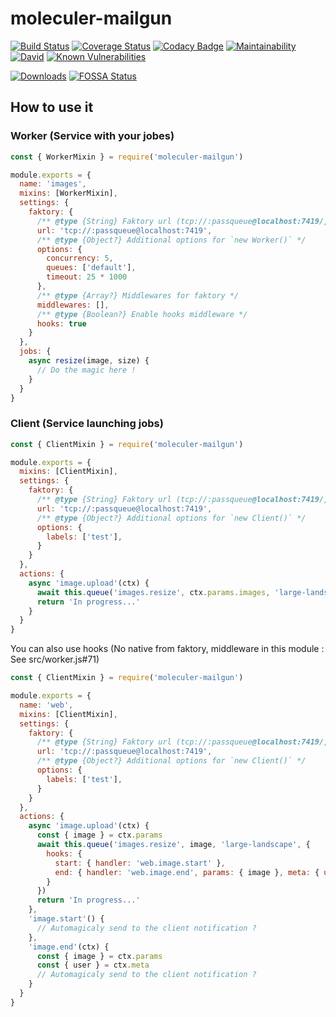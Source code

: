 # moleculer-mailgun

[![Build Status](https://travis-ci.org/YourSoftRun/moleculer-mailgun.svg?branch=master)](https://travis-ci.org/YourSoftRun/moleculer-mailgun)
[![Coverage Status](https://coveralls.io/repos/github/YourSoftRun/moleculer-mailgun/badge.svg?branch=master)](https://coveralls.io/github/YourSoftRun/moleculer-mailgun?branch=master)
[![Codacy Badge](https://api.codacy.com/project/badge/Grade/3c0014c55eaa4c1cbf995d7befeb8a14)](https://www.codacy.com/app/Hugome/moleculer-mailgun?utm_source=github.com&amp;utm_medium=referral&amp;utm_content=YourSoftRun/moleculer-mailgun&amp;utm_campaign=Badge_Grade)
[![Maintainability](https://api.codeclimate.com/v1/badges/20b478c63bda641cca99/maintainability)](https://codeclimate.com/github/YourSoftRun/moleculer-mailgun/maintainability)
[![David](https://img.shields.io/david/YourSoftRun/moleculer-mailgun.svg)](https://david-dm.org/YourSoftRun/moleculer-mailgun)
[![Known Vulnerabilities](https://snyk.io/test/github/YourSoftRun/moleculer-mailgun/badge.svg)](https://snyk.io/test/github/YourSoftRun/moleculer-mailgun)

[![Downloads](https://img.shields.io/npm/dm/moleculer-mailgun.svg)](https://www.npmjs.com/package/moleculer-mailgun)
[![FOSSA Status](https://app.fossa.io/api/projects/git%2Bgithub.com%2FYourSoftRun%2Fmoleculer-mailgun.svg?type=shield)](https://app.fossa.io/projects/git%2Bgithub.com%2FYourSoftRun%2Fmoleculer-mailgun?ref=badge_shield)

## How to use it
### Worker (Service with your jobes)
```js
const { WorkerMixin } = require('moleculer-mailgun')

module.exports = {
  name: 'images',
  mixins: [WorkerMixin],
  settings: {
    faktory: {
      /** @type {String} Faktory url (tcp://:passqueue@localhost:7419/) also FAKTORY_URL can be use. */
      url: 'tcp://:passqueue@localhost:7419',
      /** @type {Object?} Additional options for `new Worker()` */
      options: {
        concurrency: 5,
        queues: ['default'],
        timeout: 25 * 1000
      },
      /** @type {Array?} Middlewares for faktory */
      middlewares: [],
      /** @type {Boolean?} Enable hooks middleware */
      hooks: true
    }
  },
  jobs: {
    async resize(image, size) {
      // Do the magic here !
    }
  }
}
```
### Client (Service launching jobs)
```js
const { ClientMixin } = require('moleculer-mailgun')

module.exports = {
  mixins: [ClientMixin],
  settings: {
    faktory: {
      /** @type {String} Faktory url (tcp://:passqueue@localhost:7419/) also FAKTORY_URL can be use. */
      url: 'tcp://:passqueue@localhost:7419',
      /** @type {Object?} Additional options for `new Client()` */
      options: {
        labels: ['test'],
      }
    }
  },
  actions: {
    async 'image.upload'(ctx) {
      await this.queue('images.resize', ctx.params.images, 'large-landscape')
      return 'In progress...'
    }
  }
}
```
You can also use hooks (No native from faktory, middleware in this module : See src/worker.js#71)
```js
const { ClientMixin } = require('moleculer-mailgun')

module.exports = {
  name: 'web',
  mixins: [ClientMixin],
  settings: {
    faktory: {
      /** @type {String} Faktory url (tcp://:passqueue@localhost:7419/) also FAKTORY_URL can be use. */
      url: 'tcp://:passqueue@localhost:7419',
      /** @type {Object?} Additional options for `new Client()` */
      options: {
        labels: ['test'],
      }
    }
  },
  actions: {
    async 'image.upload'(ctx) {
      const { image } = ctx.params
      await this.queue('images.resize', image, 'large-landscape', {
        hooks: {
          start: { handler: 'web.image.start' },
          end: { handler: 'web.image.end', params: { image }, meta: { user: ctx.meta.user } }
        }
      })
      return 'In progress...'
    },
    'image.start'() {
      // Automagicaly send to the client notification ?
    },
    'image.end'(ctx) {
      const { image } = ctx.params
      const { user } = ctx.meta
      // Automagicaly send to the client notification ?
    }
  }
}
```
